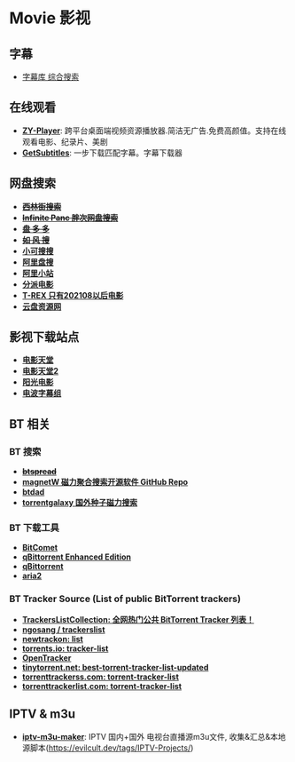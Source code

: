 # Movie 影视

## 字幕

- [字幕库 综合搜索](http://zimuku.org/)

## 在线观看

- **[ZY-Player](https://github.com/cuiocean/ZY-Player)**: 跨平台桌面端视频资源播放器.简洁无广告.免费高颜值。支持在线观看电影、纪录片、美剧
- **[GetSubtitles](https://github.com/gyh1621/GetSubtitles)**: 一步下载匹配字幕。字幕下载器

## 网盘搜索

- ~~**[西林街搜索](http://www.xilinjie.com/)**~~
- ~~**[Infinite Panc 胖次网盘搜索](https://www.panc.cc/)**~~
- ~~**[盘 多 多](http://www.panduoduo.net/)**~~
- ~~**[如 风 搜](http://www.rufengso.net/)**~~
- **[小可搜搜](https://www.xiaokesoso.com/)**
- **[阿里盘搜](https://www.alipanso.com/)**
- **[阿里小站](https://aliyunshare.cn/)**
- **[分派电影](https://ifenpaidy.com/)**
- **[T-REX 只有202108以后电影](https://t-rex.tzfile.com/)**
- **[云盘资源网](https://www.yunpanziyuan.com/)**

## 影视下载站点

- **[电影天堂](https://www.dytt8.net/)**
- **[电影天堂2](https://www.dy2018.com/)**
- **[阳光电影](https://www.ygdy8.com/)**
- **[电波字幕组](http://dbfansub.com/category/tvshow/baskets/)**

## BT 相关

### BT 搜索

- ~~**[btspread](http://btspread.la/)**~~
- **[magnetW 磁力聚合搜索开源软件 GitHub Repo](https://github.com/xiandanin/magnetW)**
- **[btdad](http://www.btdad.shop/)**
- **[torrentgalaxy 国外种子磁力搜索](https://torrentgalaxy.to/)**


### BT 下载工具

- **[BitComet](http://www.bitcomet.com)**
- **[qBittorrent Enhanced Edition](https://github.com/c0re100/qBittorrent-Enhanced-Edition)**
- **[qBittorrent](https://www.qbittorrent.org)**
- **[aria2](https://github.com/aria2/aria2)**

### BT Tracker Source (List of public BitTorrent trackers)

- **[TrackersListCollection: 全网热门公共 BitTorrent Tracker 列表！](https://github.com/XIU2/TrackersListCollection)**
- **[ngosang / trackerslist](https://github.com/ngosang/trackerslist)**
- **[newtrackon: list](https://newtrackon.com/list)**
- **[torrents.io: tracker-list](https://torrents.io/tracker-list/)**
- **[OpenTracker](http://github.itzmx.com/1265578519/OpenTracker/master/tracker.txt)**
- **[tinytorrent.net: best-torrent-tracker-list-updated](https://tinytorrent.net/best-torrent-tracker-list-updated/)**
- **[torrenttrackerss.com: torrent-tracker-list](https://torrenttrackerss.com/torrent-tracker-list/)**
- **[torrenttrackerlist.com: torrent-tracker-list](http://www.torrenttrackerlist.com/torrent-tracker-list)**

## IPTV & m3u

- **[iptv-m3u-maker](https://github.com/EvilCult/iptv-m3u-maker)**: IPTV 国内+国外 电视台直播源m3u文件, 收集&汇总&本地源脚本(https://evilcult.dev/tags/IPTV-Projects/)

